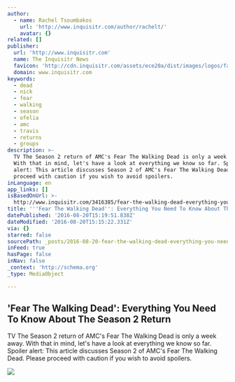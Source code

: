 ```yaml
---
author:
  - name: Rachel Tsoumbakos
    url: 'http://www.inquisitr.com/author/rachelt/'
    avatar: {}
related: []
publisher:
  url: 'http://www.inquisitr.com'
  name: The Inquisitr News
  favicon: 'http://cdn.inquisitr.com/assets/ece20a/dist/images/logos/favicon.ico'
  domain: www.inquisitr.com
keywords:
  - dead
  - nick
  - fear
  - walking
  - season
  - ofelia
  - amc
  - travis
  - returns
  - groups
description: >-
  TV The Season 2 return of AMC's Fear The Walking Dead is only a week away.
  With that in mind, let's have a look at everything we know so far. Spoiler
  alert: This article discusses Season 2 of AMC's Fear The Walking Dead. Please
  proceed with caution if you wish to avoid spoilers.
inLanguage: en
app_links: []
isBasedOnUrl: >-
  http://www.inquisitr.com/3416385/fear-the-walking-dead-everything-you-need-to-know-about-the-season-2-return/
title: '''Fear The Walking Dead'': Everything You Need To Know About The Season 2 Return'
datePublished: '2016-08-20T15:19:51.838Z'
dateModified: '2016-08-20T15:15:22.331Z'
via: {}
starred: false
sourcePath: _posts/2016-08-20-fear-the-walking-dead-everything-you-need-to-know-about-t.md
inFeed: true
hasPage: false
inNav: false
_context: 'http://schema.org'
_type: MediaObject

---
```

<article style=""><h1>'Fear The Walking Dead': Everything You Need To Know About The Season 2 Return</h1><p>TV The Season 2 return of AMC's Fear The Walking Dead is only a week away. With that in mind, let's have a look at everything we know so far. Spoiler alert: This article discusses Season 2 of AMC's Fear The Walking Dead. Please proceed with caution if you wish to avoid spoilers.</p><img src="http://cdn.inquisitr.com/wp-content/uploads/2016/08/Season-2-return-of-AMCs-Fear-The-Walking-Dead-promo-picture-The-infected-900x440.jpg" /></article>